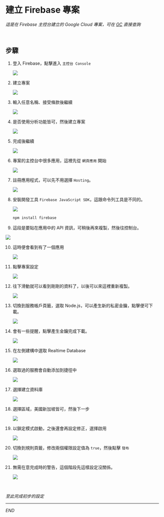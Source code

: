 # 建立 Firebase 專案

_這是在 Firebase 主控台建立的 Google Cloud 專案，可在 [GC](https://cloud.google.com/free?utm_source=google&utm_medium=cpc&utm_campaign=japac-TW-all-zh-dr-BKWS-all-core-trial-EXA-dr-1605216&utm_content=text-ad-none-none-DEV_c-CRE_644095273672-ADGP_Hybrid%20%7C%20BKWS%20-%20EXA%20%7C%20Txt%20~%20GCP_General_core%20brand_main-KWID_43700074766895895-aud-970366092687%3Akwd-6458750523&userloc_9040379-network_g&utm_term=KW_google%20cloud&gad_source=1&gclid=CjwKCAjw7oeqBhBwEiwALyHLM6yxfxy1e1fy44bdmMAbPSBu1sJLtWigFGMS-Ye12HF5FwfpLtxOgBoCfAUQAvD_BwE&gclsrc=aw.ds&hl=zh-tw) 直接查詢_

<br>

## 步驟

1. 登入 Firebase，點擊進入 `主控台 Console`

    ![](images/img_37.png)   


2. 建立專案

    ![](images/img_01.png)

3. 輸入任意名稱、接受條款後繼續
   
   ![](images/img_02.png)

4. 是否使用分析功能皆可，然後建立專案
   
   ![](images/img_03.png)

5. 完成後繼續
   
   ![](images/img_04.png)

6. 專案的主控台中很多應用，這裡先從 `網頁應用` 開始
   
   ![](images/img_05.png)

7. 註冊應用程式，可以先不用選擇 `Hosting`。
   
   ![](images/img_06.png)

8. 安裝開發工具 `Firebase JavaScript SDK`，這跟命令列工具是不同的。
   
   ![](images/img_07.png)
   
   ```bash
   npm install firebase
   ```

9.  這段是要貼在應用中的 API 資訊，可稍後再來複製，然後往控制台。
   
   ![](images/img_08.png)

10. 這時便會看到有了一個應用
    
    ![](images/img_09.png)

11. 點擊專案設定
    
    ![](images/img_10.png)

12. 往下滑動就可以看到剛剛的資料了，以後可以來這裡重新複製。
    
    ![](images/img_11.png)

13. 切換到服務帳戶頁籤，選取 Node.js，可以產生新的私密金鑰，點擊便可下載。
    
    ![](images/img_12.png)

14. 會有一些提醒，點擊產生金鑰完成下載。
    
    ![](images/img_13.png)
   
15. 在左側建構中選取 Realtime Database
    
    ![](images/img_14.png)

16. 選取過的服務會自動添加到捷徑中
    
    ![](images/img_15.png)

17. 選擇建立資料庫
    
    ![](images/img_16.png)

18. 選擇區域，美國新加坡皆可，然後下一步
    
    ![](images/img_17.png)

19. 以鎖定模式啟動，之後還會再設定修正，選擇啟用
    
    ![](images/img_18.png)

20. 切換到規則頁籤，修改兩個權限設定值為 `true`，然後點擊 `發布`
    
    ![](images/img_19.png)

21. 無需在意完成時的警告，這個階段先這樣設定沒關係。
    
    ![](images/img_20.png)

<br>

_至此完成初步的設定_

---

_END_